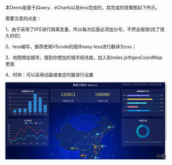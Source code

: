 本Demo是基于jQuery、eCharts以及less完成的，其完成的效果图如下所示。

需要注意的点是：

1、由于采用了IIFE进行隔离变量，所以每次后面必须加分号，不然会报错(找了很久的坑)

2、less编写，推荐使用VScode的插件easy less进行翻译为css；

3、地图增加城市，搜到你想加的城市经纬度，加入到index.js中geoCoordMap里面

4、时钟：可以采用动画或者定时器进行设置

 ![image](http://github.com/heD0ng/eCharts/raw/master/imgs/eCharts.png) 

